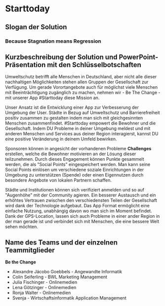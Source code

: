 # Starttoday



## Slogan der Solution
### Because Stagnation means Regression
  
## Kurzbeschreibung der Solution und PowerPoint-Präsentation mit den Schlüsselbotschaften
Umweltschutz betrifft alle Menschen in Deutschland, aber nicht alle dieser nachhaltigen Möglichkeiten stehen allen Gruppen der Gesellschaft zur Verfügung. Um gerade Vorortangebote auch für möglichst viele Menschen mit Beeinträchtigung zugänglich zu machen, nehmen wir - Be The Change - mit unserer App #Starttoday diese Mission an.

Unser Ansatz ist die Entwicklung einer App zur Verbesserung der Umgebung der User. Städte in Bezug auf Umweltschutz und Barrierefreiheit positiv zusammen zu gestalten indem man sich mit gleichgesinnten Menschen zusammenfindet. #Starttoday empowert die Bewohner und die Gesellschaft. Indem DU Probleme in deiner Umgebung meldest und mit anderen Menschen und Services aus deiner Region interagierst, kannst DU eine positive Veränderung in deinem Umfeld bewirken.

Sponsoren können in angesicht der vorhandenen Probleme **Challenges** erstellen, welche die Bewohner motivieren an der Lösung dieser teilzunehmen. Durch dieses Engagement können Punkte gesammelt werden, die als "Social Points" eingespeichert werden. Man kann seine Social Points einlösen um verschiedene soziale Einrichtungen in der Umgebung zu unterstützen (Spende) oder einen Eigennutzen durch besondere Angebote von lokalen Partnern schaffen.
 
Städte und Institutionen können sich verifiziert anmelden und so auf "Augenhöhe" mit der Community agieren. Ein besserer Austausch und ein erhöhtes Vertrauen zwischen den verschiedensten Teilen der Gesellschaft wird dank der Technologie aufgebaut. Das App Format ermöglicht eine einfache Nutzung, unabhängig davon wo man sich im Moment befindet. Dank der GPS-Location, lassen sich auch Probleme in einer ander Region in der man gerade ist und verbindet sich mit Menschen, die eine bessere Welt sehen möchten.



## Name des Teams und der einzelnen Teammitglieder
**Be the Change**
* Alexandre Jácobo Goebbels - Angewandte Informatik
* Colin Seiferling          - BWL Marketing Management 
* Julia Fischinger          - Onlinemedien
* Lena Götzinger            - Onlinemedien
* Ronja Walter              - Onlinemedien
* Svenja                    - Wirtschaftsinformatik Application Management
